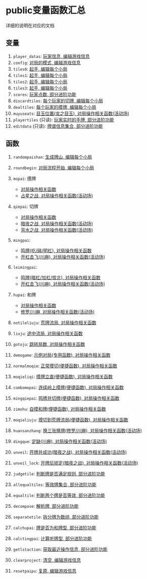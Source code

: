 # public变量函数汇总

详细的说明在对应的文档

## 变量

1. `player_datas`: [玩家信息, 编辑游戏信息](1_编辑游戏信息.md#玩家信息-player_datas)
2. `config`: [对局的模式, 编辑游戏信息](1_编辑游戏信息.md#对局的模式-config)
3. `tiles0`: [起手, 编辑每个小局](2_编辑每个小局.md#起手)
4. `tiles1`: [起手, 编辑每个小局](2_编辑每个小局.md#起手)
5. `tiles2`: [起手, 编辑每个小局](2_编辑每个小局.md#起手)
6. `tiles3`: [起手, 编辑每个小局](2_编辑每个小局.md#起手)
7. `scores`: [玩家点数, 部分进阶功能](6_部分进阶功能.md#修改玩家点数-scores)
8. `discardtiles`: [每个玩家的切牌, 编辑每个小局](2_编辑每个小局.md#每个玩家的切牌可选)
9. `dealtiles`: [每个玩家的摸牌, 编辑每个小局](2_编辑每个小局.md#每个玩家的摸牌可选)
10. `muyuseats`: [目玉位置(龙之目玉), 对局操作相关函数(活动场)](4_对局操作相关函数（活动场）.md#目玉位置龙之目玉-muyuseats)
11. `playertiles` (只读): [玩家实时的手牌, 部分进阶功能](6_部分进阶功能.md#玩家实时的手牌-playertiles-只读)
12. `editdata` (只读): [牌谱信息集合, 部分进阶功能](6_部分进阶功能.md#牌谱信息集合-editdata-只读)

## 函数

1. `randompaishan`: [生成牌山, 编辑每个小局](2_编辑每个小局.md#牌山)
2. `roundbegin`: [对局流程开始, 编辑每个小局](2_编辑每个小局.md#对局的流程)
3. `mopai`: 摸牌
    - [对局操作相关函数](3_对局操作相关函数.md#摸牌-mopaiseat-tile)
    - [占星之战, 对局操作相关函数(活动场)](4_对局操作相关函数（活动场）.md#摸牌占星之战-mopaiseat-tile-index)
4. `qiepai`: 切牌
    - [对局操作相关函数](3_对局操作相关函数.md#切牌-qiepaiseat-tile-moqie-is_liqi)
    - [暗夜之战, 对局操作相关函数(活动场)](4_对局操作相关函数（活动场）.md#切牌暗夜之战-qiepaiseat-tile-is_liqi-anpai)
    - [背水之战, 对局操作相关函数(活动场)](4_对局操作相关函数（活动场）.md#切牌背水之战-qiepaiseat-tile-is_liqi-beishui_type)
5. `mingpai`:
    - [鸣牌(吃/碰/明杠), 对局操作相关函数](3_对局操作相关函数.md#鸣牌吃碰明杠-mingpaiseat-tiles)
    - [开杠击飞(川麻), 对局操作相关函数(活动场)](4_对局操作相关函数（活动场）.md#开杠击飞川麻-mingpaiseat-tiles-jifei-和-leimingpaiseat-tile-type-jifei)
6. `leimingpai`:
    - [鸣牌(暗杠/加杠/拔北), 对局操作相关函数](3_对局操作相关函数.md#鸣牌暗杠加杠拔北-leimingpaiseat-tile-type)
    - [开杠击飞(川麻), 对局操作相关函数(活动场)](4_对局操作相关函数（活动场）.md#开杠击飞川麻-mingpaiseat-tiles-jifei-和-leimingpaiseat-tile-type-jifei)
7. `hupai`: 和牌
    - [对局操作相关函数](3_对局操作相关函数.md#和牌-hupaiallseats)
    - [修罗/川麻, 对局操作相关函数(活动场)](4_对局操作相关函数（活动场）.md#和牌修罗川麻-hupaiallseats-type)
8. `notileliuju`: [荒牌流局, 对局操作相关函数](3_对局操作相关函数.md#荒牌流局-notileliuju)
9. `liuju`: [途中流局, 对局操作相关函数](3_对局操作相关函数.md#途中流局-liujuliuju_type)

10. `gotoju`: [跳转局数, 对局操作相关函数](3_对局操作相关函数.md#跳转局数-gotojuc-j-b)
11. `demogame`: [示例对局(专用函数), 对局操作相关函数](3_对局操作相关函数.md#专用函数-示例对局-demogame)
12. `normalmoqie`: [正常摸切(便捷函数), 对局操作相关函数](3_对局操作相关函数.md#便捷函数-正常摸切-normalmoqietile_cnt)
13. `moqieliqi`: [摸牌立直(便捷函数), 对局操作相关函数](3_对局操作相关函数.md#便捷函数-摸牌立直-moqieliqitile_cnt)
14. `combomopai`: [连续岭上摸牌(便捷函数), 对局操作相关函数](3_对局操作相关函数.md#便捷函数-连续岭上摸牌-combomopaitile_cnt)
15. `mingqiepai`: [鸣牌并切牌(便捷函数), 对局操作相关函数](3_对局操作相关函数.md#便捷函数-鸣牌并切牌-mingqiepaitls_cnt)
16. `zimohu`: [自摸和牌(便捷函数), 对局操作相关函数](3_对局操作相关函数.md#便捷函数-自摸和牌-zimohuflag)
17. `moqieliuju`: [摸切到荒牌流局(便捷函数), 对局操作相关函数](3_对局操作相关函数.md#便捷函数-摸切到荒牌流局-moqieliuju)

18. `huansanzhang`: [换三张换牌(修罗/川麻), 对局操作相关函数(活动场)](4_对局操作相关函数（活动场）.md#换三张换牌修罗川麻-huansanzhangtls0-tls1-tls2-tls3-type)
19. `dingque`: [定缺(川麻), 对局操作相关函数(活动场)](4_对局操作相关函数（活动场）.md#定缺川麻-dingquegaps)
20. `unveil`: [开牌并成功(暗夜之战), 对局操作相关函数(活动场)](4_对局操作相关函数（活动场）.md#开牌并成功暗夜之战-unveilseat)
21. `unveil_lock`: [开牌后锁定(暗夜之战), 对局操作相关函数(活动场)](4_对局操作相关函数（活动场）.md#开牌后锁定暗夜之战-unveil_lockseat)

22. `judgetile`: [判断牌是否满足规则, 部分进阶功能](6_部分进阶功能.md#判断牌是否满足规则-judgetiletile-type)
23. `allequaltiles`: [等效牌集合, 部分进阶功能](6_部分进阶功能.md#等效牌集合-allequaltilestile)
24. `equaltile`: [判断两个牌是否等效, 部分进阶功能](6_部分进阶功能.md#判断两个牌是否等效-equaltilex-y)
25. `decompose`: [解析牌, 部分进阶功能](6_部分进阶功能.md#解析牌-decomposex)
26. `separatetile`: [拆分牌为数组, 部分进阶功能](6_部分进阶功能.md#拆分牌为数组-separatetilex)
27. `calchupai`: [牌是否为和牌型, 部分进阶功能](6_部分进阶功能.md#牌是否为和牌型-calchupaitiles-type)
28. `calctingpai`: [计算听牌型, 部分进阶功能](6_部分进阶功能.md#计算听牌型-calctingpaiseat-type)
29. `getlstaction`: [获取最近操作信息, 部分进阶功能](6_部分进阶功能.md#获取最近操作信息-getlstactionnum)

30. `clearproject`: [清空, 编辑游戏信息](1_编辑游戏信息.md#清空与复原)
31. `resetpaipu`: [复原, 编辑游戏信息](1_编辑游戏信息.md#清空与复原)
